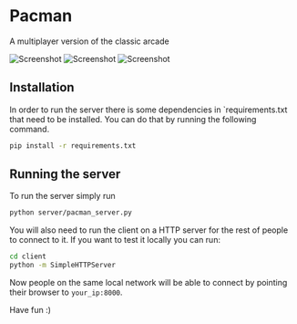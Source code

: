Pacman
======

A multiplayer version of the classic arcade

![Screenshot](https://raw.github.com/santialbo/Pacman/master/screenshots/screenshot000.png)
![Screenshot](https://raw.github.com/santialbo/Pacman/master/screenshots/screenshot002.png)
![Screenshot](https://raw.github.com/santialbo/Pacman/master/screenshots/screenshot001.png)

Installation
------------
In order to run the server there is some dependencies in `requirements.txt that need to be installed. You can do that by running the following command.
```bash
pip install -r requirements.txt
```

Running the server
--------------------------
To run the server simply run
```bash
python server/pacman_server.py
```
You will also need to run the client on a HTTP server for the rest of people to connect to it. If you want to test it locally you can run:
```bash
cd client
python -m SimpleHTTPServer
```
Now people on the same local network will be able to connect by pointing their browser to `your_ip:8000`.

Have fun :)
